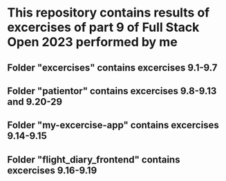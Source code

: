 # This repository contains results of excercises of part 9 of Full Stack Open 2023 performed by me

## Folder "excercises" contains excercises 9.1-9.7

## Folder "patientor" contains excercises 9.8-9.13 and 9.20-29

## Folder "my-excercise-app" contains excercises 9.14-9.15

## Folder "flight_diary_frontend" contains excercises 9.16-9.19
